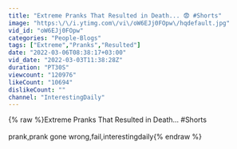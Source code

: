 ```yaml
---
title: "Extreme Pranks That Resulted in Death... 😨 #Shorts"
image: "https:\/\/i.ytimg.com\/vi\/oW6EJj0FOpw\/hqdefault.jpg"
vid_id: "oW6EJj0FOpw"
categories: "People-Blogs"
tags: ["Extreme","Pranks","Resulted"]
date: "2022-03-06T08:38:17+03:00"
vid_date: "2022-03-03T11:38:28Z"
duration: "PT30S"
viewcount: "120976"
likeCount: "10694"
dislikeCount: ""
channel: "InterestingDaily"
---
```

{% raw %}Extreme Pranks That Resulted in Death... #Shorts<br /><br />prank,prank gone wrong,fail,interestingdaily{% endraw %}
